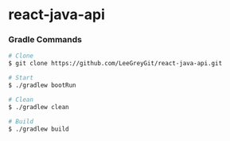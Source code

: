 # react-java-api

### Gradle Commands

```bash
# Clone
$ git clone https://github.com/LeeGreyGit/react-java-api.git

# Start
$ ./gradlew bootRun

# Clean
$ ./gradlew clean

# Build
$ ./gradlew build
```
